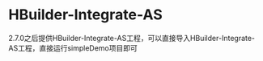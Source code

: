# HBuilder-Integrate-AS
2.7.0之后提供HBuilder-Integrate-AS工程，可以直接导入HBuilder-Integrate-AS工程，直接运行simpleDemo项目即可
